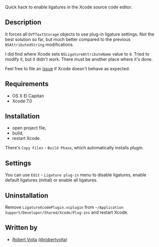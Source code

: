 Quick hack to enable ligatures in the Xcode source code editor.

## Description

It forces all `DVTTextStorage` objects to use plug-in ligature settings. Not the best solution
so far, but much better compared to the previous `NSAttributedString` modifications.

I did find where Xcode sets `NSLigatureAttributeName` value to `0`. Tried to modify it, but
it didn't work. There must be another place where it's done.

Feel free to file an [issue](https://github.com/robertvojta/LigatureXcodePlugin/issues/new) if
Xcode doesn't behave as expected.

## Requirements

- OS X El Capitan
- Xcode 7.0

## Installation

* open project file,
* build,
* restart Xcode.

There's `Copy Files` - `Build Phase`, which automatically installs plugin.

## Settings

You can use `Edit` - `Ligature plug-in` menu to disable ligatures, enable
default ligatures (initial) or enable all ligatures.

## Uninstallation

Remove `LigatureXcodePlugin.xcplugin` from `~/Application Support/Developer/Shared/Xcode/Plug-ins`
and restart Xcode.

## Written by

- [Robert Vojta](http://github.com/robertvojta) ([@robertvojta](https://twitter.com/robertvojta))
